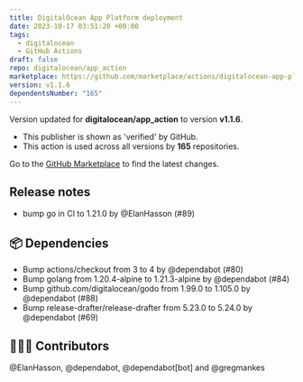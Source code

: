 ```yaml
---
title: DigitalOcean App Platform deployment
date: 2023-10-17 03:51:20 +00:00
tags:
  - digitalocean
  - GitHub Actions
draft: false
repo: digitalocean/app_action
marketplace: https://github.com/marketplace/actions/digitalocean-app-platform-deployment
version: v1.1.6
dependentsNumber: "165"
---
```



Version updated for **digitalocean/app_action** to version **v1.1.6**.
- This publisher is shown as 'verified' by GitHub.
- This action is used across all versions by **165** repositories.

Go to the [GitHub Marketplace](https://github.com/marketplace/actions/digitalocean-app-platform-deployment) to find the latest changes.

## Release notes

- bump go in CI to 1.21.0 by @ElanHasson (#89)

## 📦 Dependencies

- Bump actions/checkout from 3 to 4 by @dependabot (#80)
- Bump golang from 1.20.4-alpine to 1.21.3-alpine by @dependabot (#84)
- Bump github.com/digitalocean/godo from 1.99.0 to 1.105.0 by @dependabot (#88)
- Bump release-drafter/release-drafter from 5.23.0 to 5.24.0 by @dependabot (#69)

## 👨🏼‍💻 Contributors

@ElanHasson, @dependabot, @dependabot[bot] and @gregmankes

